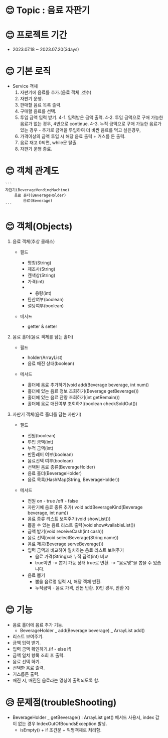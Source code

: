 # 😊 Topic : 음료 자판기 

# 😊 프로젝트 기간
- 2023.07.18 ~ 2023.07.20(3days)

# 😊 기본 로직
- Service 객체
	1. 자판기에 음료를 추가.(음료 객체 ,갯수)
	2. 자판기 운행.
	3. 판매할 음료 목록 출력.
	4. 구매할 음료를 선택.
	5. 투입 금액 입력 받기.
		4-1. 입력받은 금액 출력.
		4-2. 투입 금액으로 구매 가능한 음료가 없는 경우, 4번으로 continue.
		4-3. 누적 금액으로 구매 가능한 음료가 있는 경우
			- 추가로 금액을 투입하여 더 비싼 음료를 먹고 싶은경우,
	6. 가격이상의 금액 투입 시 해당 음료 출력 + 거스름 돈 출력.
	7. 음료 재고 0되면, while문 탈출.
	8. 자판기 운행 종료.
	
# 😊 객체 관계도
	```
	자판기(BeverageVendingMachine) 
		음료 홀더(BeverageHolder)
			음료(Beverage)
	```

# 😊 객체(Objects)
1. 음료 객체(추상 클래스)
	- 필드
		- 명칭(String)
		- 제조사(String)
		- 캔색상(String)
		- 가격(int)
		- * 용량(int)
		- 탄산여부(boolean)
		- 설탕여부(boolean)
	
	- 메서드
		- getter & setter

2. 음료 홀더(음료 객체를 담는 홀더)
	- 필드
		- holder(ArrayList)
		- 음료 매진 상태(boolean)
	
	- 메서드
		- 홀더에 음료 추가하기(void add(Beverage beverage, int num))
		- 홀더에 있는 음료 정보 조회하기(Beverage getBeverage())
		- 홀더에 있는 음료 잔량 조회하기(int getRemain())
		- 홀더에 음료 매진여부 조회하기(boolean checkSoldOut())

3. 자판기 객체(음료 홀더를 담는 자판기)
	- 필드
		- 전원(boolean)
		- 투입 금액(int)
		- 누적 금액(int)
		- 반환레버 여부(boolean)
		- 음료선택 여부(boolean)
		- 선택된 음료 종류(BeverageHolder)
		- 음료 홀더(BeverageHolder)
		- 음료 목록(HashMap(String, BeverageHolder))

	- 메서드
		- 전원 on - true /off - false
		- 자판기에 음료 종류 추가( void addBeverageKind(Beverage beverage, int num))
		- 음료 종류 리스트 보여주기(void showList())
		- 뽑을 수 있는 음료 리스트 출력(void showAvailableList())
		- 금액 받기(void receiveCash(int cash))
		- 음료 선택(void selectBeverage(String name))
		- 음료 제공(Beverage serveBeverage())
		- 입력 금액과 비교하여 일치하는 음료 리스트 보여주기
			- 음료 가격(String)과 누적 금액(int) 비교
			- true이면 -> 뽑기 가능 상태 true로 변환. -> "음료명"을 뽑을 수 있습니다.
		- 음료 뽑기
			- 뽑을 음료명 입력 시, 해당 객체 반환.
			- 누적금액 - 음료 가격, 잔돈 반환. (0인 경우, 반환 X)
	
# 😊 기능
- 음료 홀더에 음료 추가 기능.
	- BeverageHolder _ add(Beverage beverage) _ ArrayList add()
- 리스트 보여주기.
- 금액 입력 받기.
- 입력 금액 확인하기.(if - else if)
- 금액 일치 항목 조회 후 출력.
- 음료 선택 하기.
- 선택한 음료 출력.
- 거스름돈 출력.
- 매진 시, 매진된 음료라는 명칭이 출력되도록 함.

# 😥 문제점(troubleShooting)
- BeverageHolder _ getBeverage() : ArrayList get() 메서드 사용시, index 값이 없는 경우 IndexOutOfBoundsException 발생.
	- isEmpty() + if 조건문 + 익명객체로 처리함.